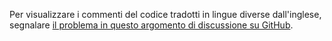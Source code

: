 Per visualizzare i commenti del codice tradotti in lingue diverse dall'inglese, segnalare [il problema in questo argomento di discussione su GitHub](https://github.com/MicrosoftDocs/feedback/issues/2515).